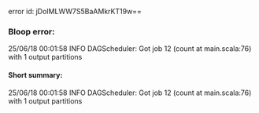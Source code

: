 error id: jDoIMLWW7S5BaAMkrKT19w==
### Bloop error:

25/06/18 00:01:58 INFO DAGScheduler: Got job 12 (count at main.scala:76) with 1 output partitions
#### Short summary: 

25/06/18 00:01:58 INFO DAGScheduler: Got job 12 (count at main.scala:76) with 1 output partitions